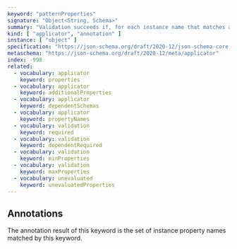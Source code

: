 ```yaml
---
keyword: "patternProperties"
signature: "Object<String, Schema>"
summary: "Validation succeeds if, for each instance name that matches any regular expressions that appear as a property name in this keyword's value, the child instance for that name successfully validates against each schema that corresponds to a matching regular expression."
kind: [ "applicator", "annotation" ]
instance: [ "object" ]
specification: "https://json-schema.org/draft/2020-12/json-schema-core.html#section-10.3.2.2"
metaschema: "https://json-schema.org/draft/2020-12/meta/applicator"
index: -998
related:
  - vocabulary: applicator
    keyword: properties
  - vocabulary: applicator
    keyword: additionalProperties
  - vocabulary: applicator
    keyword: dependentSchemas
  - vocabulary: applicator
    keyword: propertyNames
  - vocabulary: validation
    keyword: required
  - vocabulary: validation
    keyword: dependentRequired
  - vocabulary: validation
    keyword: minProperties
  - vocabulary: validation
    keyword: maxProperties
  - vocabulary: unevaluated
    keyword: unevaluatedProperties
---
```


Annotations
-----------

The annotation result of this keyword is the set of instance property names
matched by this keyword.
